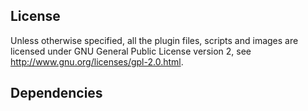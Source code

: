 ## License
Unless otherwise specified, all the plugin files, scripts and images are licensed under GNU General Public License version 2, see http://www.gnu.org/licenses/gpl-2.0.html.

## Dependencies
